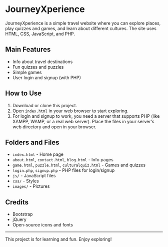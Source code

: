 # JourneyXperience

JourneyXperience is a simple travel website where you can explore places, play quizzes and games, and learn about different cultures. The site uses HTML, CSS, JavaScript, and PHP.

## Main Features
- Info about travel destinations
- Fun quizzes and puzzles
- Simple games
- User login and signup (with PHP)

## How to Use
1. Download or clone this project.
2. Open `index.html` in your web browser to start exploring.
3. For login and signup to work, you need a server that supports PHP (like XAMPP, WAMP, or a real web server). Place the files in your server's web directory and open in your browser.

## Folders and Files
- `index.html` - Home page
- `about.html`, `contact.html`, `blog.html` - Info pages
- `game.html`, `puzzle.html`, `culturalquiz.html` - Games and quizzes
- `login.php`, `signup.php` - PHP files for login/signup
- `js/` - JavaScript files
- `css/` - Styles
- `images/` - Pictures

## Credits
- Bootstrap
- jQuery
- Open-source icons and fonts

---

This project is for learning and fun. Enjoy exploring! 